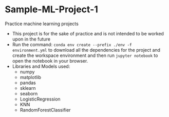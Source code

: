 # Sample-ML-Project-1
Practice machine learning projects
* This project is for the sake of practice and is not intended to be worked upon in the future
* Run the command: `conda env create --prefix ./env -f environment.yml` to download all the dependencies for the project and create the workspace environment and then run `jupyter notebook` to open the notebook in your browser.
* Libraries and Models used:
  * numpy
  * matplotlib
  * pandas
  * sklearn
  * seaborn
  * LogisticRegression
  * KNN
  * RandomForestClassifier

